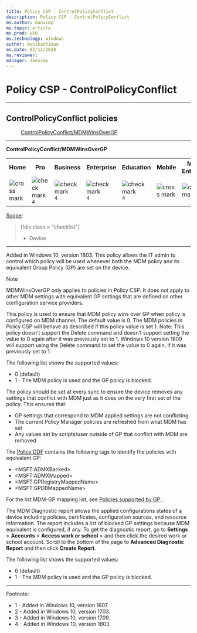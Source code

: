 ```yaml
---
title: Policy CSP - ControlPolicyConflict
description: Policy CSP - ControlPolicyConflict
ms.author: dansimp
ms.topic: article
ms.prod: w10
ms.technology: windows
author: manikadhiman
ms.date: 03/12/2018
ms.reviewer: 
manager: dansimp
---
```


# Policy CSP - ControlPolicyConflict


<hr/>

<!--Policies-->
## ControlPolicyConflict policies  

<dl>
  <dd>
    <a href="#controlpolicyconflict-mdmwinsovergp">ControlPolicyConflict/MDMWinsOverGP</a>
  </dd>
</dl>


<hr/>

<!--Policy-->
<a href="" id="controlpolicyconflict-mdmwinsovergp"></a>**ControlPolicyConflict/MDMWinsOverGP**  

<!--SupportedSKUs-->
<table>
<tr>
	<th>Home</th>
	<th>Pro</th>
	<th>Business</th>
	<th>Enterprise</th>
	<th>Education</th>
	<th>Mobile</th>
	<th>Mobile Enterprise</th>
</tr>
<tr>
	<td><img src="images/crossmark.png" alt="cross mark" /></td>
	<td><img src="images/checkmark.png" alt="check mark" /><sup>4</sup></td>
	<td><img src="images/checkmark.png" alt="check mark" /><sup>4</sup></td>
	<td><img src="images/checkmark.png" alt="check mark" /><sup>4</sup></td>
	<td><img src="images/checkmark.png" alt="check mark" /><sup>4</sup></td>
	<td><img src="images/crossmark.png" alt="cross mark" /></td>
	<td><img src="images/crossmark.png" alt="cross mark" /></td>
</tr>
</table>

<!--/SupportedSKUs-->
<!--Scope-->
[Scope](./policy-configuration-service-provider.md#policy-scope):

> [!div class = "checklist"]
> * Device

<hr/>

<!--/Scope-->
<!--Description-->
Added in Windows 10, version 1803. This policy allows the IT admin to control which policy will be used whenever both the MDM policy and its equivalent Group Policy (GP) are set on the device.

> [!NOTE]
> MDMWinsOverGP only applies to policies in Policy CSP. It does not apply to other MDM settings with equivalent GP settings that are defined on other configuration service providers.

This policy is used to ensure that MDM policy wins over GP when policy is configured on MDM channel. The default value is 0. The MDM policies in Policy CSP will behave as described if this policy value is set 1.
Note: This policy doesn’t support the Delete command and doesn’t support setting the value to 0 again after it was previously set to 1. Windows 10 version 1809 will support using the Delete command to set the value to 0 again, if it was previously set to 1.

The following list shows the supported values:

- 0 (default)
- 1 - The MDM policy is used and the GP policy is blocked.

The policy should be set at every sync to ensure the device removes any settings that conflict with MDM just as it does on the very first set of the policy. This ensures that:

-  GP settings that correspond to MDM applied settings are not conflicting 
-  The current Policy Manager policies are refreshed from what MDM has set 
-  Any values set by scripts/user outside of GP that conflict with MDM are removed

The [Policy DDF](policy-ddf-file.md) contains the following tags to identify the policies with equivalent GP:  

-  \<MSFT:ADMXBacked\>   
-  \<MSFT:ADMXMapped\>
-  \<MSFT:GPRegistryMappedName\>    
-  \<MSFT:GPDBMappedName\>  

For the list MDM-GP mapping list, see [Policies supported by GP
](policy-configuration-service-provider.md#policies-supported-by-gp).

The MDM Diagnostic report shows the applied configurations states of a device including policies, certificates, configuration sources, and resource information. The report includes a list of blocked GP settings because MDM equivalent is configured, if any. To get the diagnostic report, go to **Settings** > **Accounts** > **Access work or school** > and then click the desired work or school account. Scroll to the bottom of the page to **Advanced Diagnostic Report** and then click **Create Report**.

<!--/Description-->
<!--SupportedValues-->
The following list shows the supported values:

- 0 (default)
- 1 - The MDM policy is used and the GP policy is blocked.

<!--/SupportedValues-->
<!--/Policy-->
<hr/>

Footnote:

-   1 - Added in Windows 10, version 1607.
-   2 - Added in Windows 10, version 1703.
-   3 - Added in Windows 10, version 1709.
-   4 - Added in Windows 10, version 1803.

<!--/Policies-->

